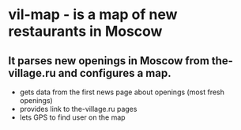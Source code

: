 # vil-map - is a map of new restaurants in Moscow 
## It parses new openings in Moscow from the-village.ru and configures a map.
* gets data from the first news page about openings (most fresh openings)
* provides link to the-village.ru pages
* lets GPS to find user on the map
